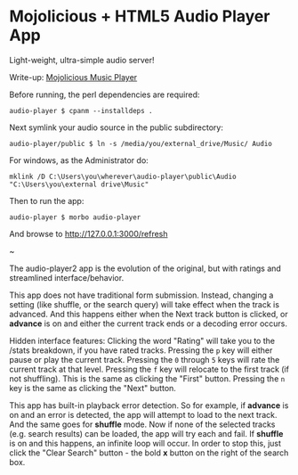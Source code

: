 # Mojolicious + HTML5 Audio Player App

Light-weight, ultra-simple audio server!

Write-up: [Mojolicious Music Player](https://ology.github.io/2021/06/04/mojolicious-music-player/)

Before running, the perl dependencies are required:

    audio-player $ cpanm --installdeps .

Next symlink your audio source in the public subdirectory:

    audio-player/public $ ln -s /media/you/external_drive/Music/ Audio

For windows, as the Administrator do:

    mklink /D C:\Users\you\wherever\audio-player\public\Audio "C:\Users\you\external drive\Music"

Then to run the app:

    audio-player $ morbo audio-player

And browse to http://127.0.0.1:3000/refresh

~

The audio-player2 app is the evolution of the original, but with ratings and streamlined interface/behavior.

This app does not have traditional form submission. Instead, changing a setting (like shuffle, or the search query) will take effect when the track is advanced.  And this happens either when the Next track button is clicked, or **advance** is on and either the current track ends or a decoding error occurs.

Hidden interface features:  Clicking the word "Rating" will take you to the /stats breakdown, if you have rated tracks.  Pressing the `p` key will either pause or play the current track.  Pressing the `0` through `5` keys will rate the current track at that level.  Pressing the `f` key will relocate to the first track (if not shuffling).  This is the same as clicking the "First" button.  Pressing the `n` key is the same as clicking the "Next" button.

This app has built-in playback error detection.  So for example, if **advance** is on and an error is detected, the app will attempt to load to the next track. And the same goes for **shuffle** mode.  Now if none of the selected tracks (e.g. search results) can be loaded, the app will try each and fail.  If **shuffle** is on and this happens, an infinite loop will occur.  In order to stop this, just click the "Clear Search" button - the bold **x** button on the right of the search box.


